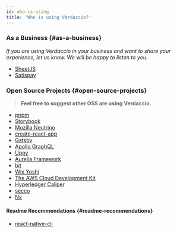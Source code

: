 ```yaml
---
id: who-is-using
title: 'Who is using Verdaccio?'
---
```


### As a Business {#as-a-business}

_If you are using Verdaccio in your business and want to share your experience, let us know. We will be happy to listen to you._

- [SheetJS](https://sheetjs.com/)
- [Satispay](https://www.satispay.com/)

### Open Source Projects {#open-source-projects}

> **Feel free to suggest other OSS are using Verdaccio.**

- [pnpm](https://pnpm.js.org/)
- [Storybook](https://storybook.js.org/)
- [Mozilla Neutrino](https://neutrinojs.org/)
- [create-react-app](https://github.com/facebook/create-react-app/blob/master/CONTRIBUTING.md#contributing-to-e2e-end-to-end-tests)
- [Gatsby](https://github.com/gatsbyjs/gatsby)
- [Apollo GraphQL](https://github.com/apollographql)
- [Uppy](https://github.com/transloadit/uppy)
- [Aurelia Framework](https://github.com/aurelia/framework)
- [bit](https://github.com/teambit/bit)
- [Wix Yoshi](https://github.com/wix/yoshi)
- [The AWS Cloud Development Kit](https://github.com/awslabs/aws-cdk)
- [Hyperledger Caliper](https://github.com/hyperledger/caliper)
- [secco](https://secco.lekoarts.de)
- [Nx](https://nx.dev/)

#### Readme Recommendations {#readme-recommendations}

- [react-native-cli](https://github.com/react-native-community/react-native-cli/blob/master/CONTRIBUTING.md)
